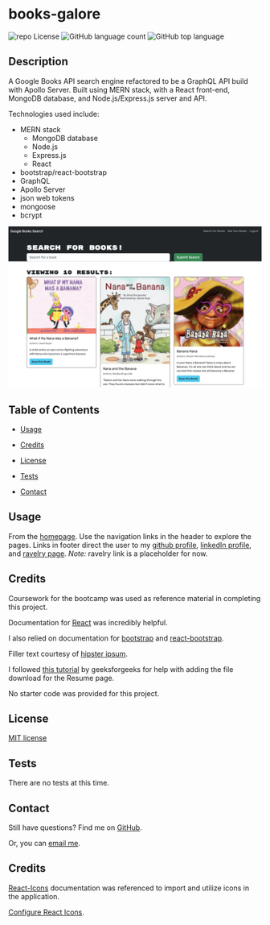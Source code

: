 # books-galore

![repo License](https://img.shields.io/github/license/rbkeyes/books-galore?color=green)
![GitHub language count](https://img.shields.io/github/languages/count/rbkeyes/books-galore?color=purple)
![GitHub top language](https://img.shields.io/github/languages/top/rbkeyes/books-galore)


## Description

A Google Books API search engine refactored to be a GraphQL API build with Apollo Server. Built using MERN stack, with a React front-end, MongoDB database, and Node.js/Express.js server and API.

Technologies used include:

- MERN stack
    - MongoDB database
    - Node.js
    - Express.js
    - React
- bootstrap/react-bootstrap
- GraphQL
- Apollo Server
- json web tokens
- mongoose
- bcrypt

![screenshot of home page](/images/books-galore-screenshot.png)

## Table of Contents

- [Usage](#usage)

- [Credits](#credits)

- [License](#license)

- [Tests](#tests)

- [Contact](#contact)


## Usage

From the [homepage](). Use the navigation links in the header to explore the pages. Links in footer direct the user to my [github profile](https://github.com/rbkeyes), [linkedIn profile](https://www.linkedin.com/in/reedkeyesrd/), and [ravelry page](https://www.ravelry.com/people/highfiberhabit). *Note:* ravelry link is a placeholder for now.


## Credits

Coursework for the bootcamp was used as reference material in completing this project.

Documentation for [React](https://react.dev/) was incredibly helpful.

I also relied on documentation for [bootstrap](https://getbootstrap.com/) and [react-bootstrap](https://react-bootstrap.github.io/).

Filler text courtesy of [hipster ipsum](https://hipsum.co/?paras=5&type=hipster-centric).

I followed [this tutorial](https://www.geeksforgeeks.org/how-to-download-pdf-file-in-reactjs/) by geeksforgeeks for help with adding the file download for the Resume page.

No starter code was provided for this project.


## License

[MIT license](./LICENSE)


## Tests

There are no tests at this time.


## Contact

Still have questions? Find me on [GitHub](https://github.com/rbkeyes).

Or, you can [email me](mailto:rbkeyes@gmail.com).


## Credits

[React-Icons](https://react-icons.github.io/react-icons/icons?name=fa) documentation was referenced to import and utilize icons in the application.

[Configure React Icons](https://github.com/react-icons/react-icons).



